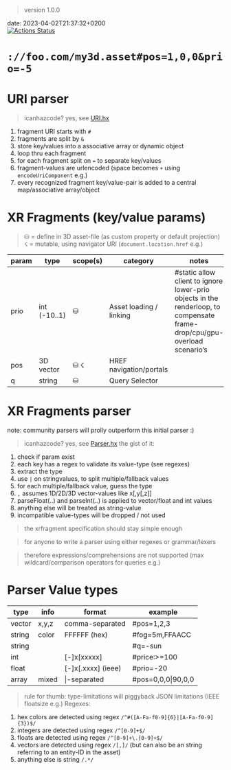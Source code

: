 
<link rel="stylesheet" href="style.css"/>
<link href="https://fonts.cdnfonts.com/css/montserrat" rel="stylesheet"/>

> version 1.0.0

date: 2023-04-02T21:37:32+0200<br>
[![Actions Status](https://github.com/coderofsalvation/xrfragment/workflows/test/badge.svg)](https://github.com/coderofsalvation/xrfragment/actions)

# `://foo.com/my3d.asset#pos=1,0,0&prio=-5`

# URI parser
> icanhazcode? yes, see [URI.hx](https://github.com/coderofsalvation/xrfragment/blob/main/src/xrfragment/URI.hx)

1. fragment URI starts with `#`
1. fragments are split by `&`
1. store key/values into a associative array or dynamic object
1. loop thru each fragment
1. for each fragment split on `=` to separate key/values 
1. fragment-values are urlencoded (space becomes `+` using `encodeUriComponent` e.g.)
1. every recognized fragment key/value-pair is added to a central map/associative array/object

# XR Fragments (key/value params)

> ⛁ = define in 3D asset-file (as custom property or default projection)<br>
> ☇ = mutable, using navigator URI (`document.location.href` e.g.)<br>

| param   | type          | scope(s) | category          | notes                            |
|---------|---------------|-------|--------------------|---------------------------------|
| prio    | int (-10..1)  | ⛁     | Asset loading / linking | \#static allow client to ignore lower-prio objects in the renderloop, to compensate frame-drop/cpu/gpu-overload scenario’s |
| pos     | 3D vector     | ⛁ ☇   |HREF navigation/portals |  |
| q       | string        | ⛁     |Query Selector |  |


# XR Fragments parser

note: community parsers will prolly outperform this initial parser :)
> icanhazcode? yes, see [Parser.hx](https://github.com/coderofsalvation/xrfragment/blob/main/src/xrfragment/Parser.hx)
the gist of it:

1. check if param exist
1. each key has a regex to validate its value-type (see regexes) 
1. extract the type
1. use `|` on stringvalues, to split multiple/fallback values
1. for each multiple/fallback value, guess the type
1. `,` assumes 1D/2D/3D vector-values like x[,y[,z]]
1. parseFloat(..) and parseInt(..) is applied to vector/float and int values 
1. anything else will be treated as string-value 
1. incompatible value-types will be dropped / not used


> the xrfragment specification should stay simple enough

> for anyone to write a parser using either regexes or grammar/lexers

> therefore expressions/comprehensions are not supported (max wildcard/comparison operators for queries e.g.)

# Parser Value types

| type | info | format | example                          |
|------|------|--------|----------------------------------|
|vector| x,y,z| comma-separated    | #pos=1,2,3           |
|string| color| FFFFFF (hex)      | #fog=5m,FFAACC        |
|string|      |                   | #q=-sun               |
|int   |      | [-]x[xxxxx]       | #price:>=100          |
|float |      | [-]x[.xxxx] (ieee)| #prio=-20             |
|array | mixed| \|-separated      | #pos=0,0,0\|90,0,0    |


> rule for thumb: type-limitations will piggyback JSON limitations (IEEE floatsize e.g.)
Regexes:

1. hex colors are detected using regex `/^#([A-Fa-f0-9]{6}|[A-Fa-f0-9]{3})$/`
1. integers are detected using regex `/^[0-9]+$/`
1. floats are detected using regex `/^[0-9]+\.[0-9]+$/`
1. vectors are detected using regex `/[,]/` (but can also be an string referring to an entity-ID in the asset)
1. anything else is string  `/.*/`

